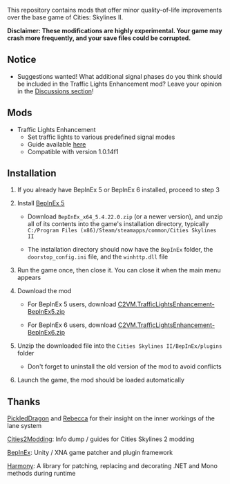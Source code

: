This repository contains mods that offer minor quality-of-life improvements over the base game of Cities: Skylines II.

**Disclaimer: These modifications are highly experimental. Your game may crash more frequently, and your save files could be corrupted.**

## Notice

* Suggestions wanted! What additional signal phases do you think should be included in the Traffic Lights Enhancement mod? Leave your opinion in the [Discussions section](https://github.com/slyh/Cities2-Various-Mods/discussions)! 

## Mods

* Traffic Lights Enhancement
   * Set traffic lights to various predefined signal modes
   * Guide available [here](https://github.com/slyh/Cities2-Various-Mods/tree/main/TrafficLightsEnhancement/README.md)
   * Compatible with version 1.0.14f1

## Installation

1. If you already have BepInEx 5 or BepInEx 6 installed, proceed to step 3

2. Install [BepInEx 5](https://github.com/BepInEx/BepInEx/releases)

   * Download `BepInEx_x64_5.4.22.0.zip` (or a newer version), and unzip all of its contents into the game's installation directory, typically `C:/Program Files (x86)/Steam/steamapps/common/Cities Skylines II`

   * The installation directory should now have the `BepInEx` folder, the `doorstop_config.ini` file, and the `winhttp.dll` file

3. Run the game once, then close it. You can close it when the main menu appears

4. Download the mod

   * For BepInEx 5 users, download [C2VM.TrafficLightsEnhancement-BepInEx5.zip](https://github.com/slyh/Cities2-Various-Mods/releases/latest/download/C2VM.TrafficLightsEnhancement-BepInEx5.zip)

   * For BepInEx 6 users, download [C2VM.TrafficLightsEnhancement-BepInEx6.zip](https://github.com/slyh/Cities2-Various-Mods/releases/latest/download/C2VM.TrafficLightsEnhancement-BepInEx6.zip)

5. Unzip the downloaded file into the `Cities Skylines II/BepInEx/plugins` folder

   * Don't forget to uninstall the old version of the mod to avoid conflicts

6. Launch the game, the mod should be loaded automatically

## Thanks

[PickledDragon](https://github.com/EisbarGFX) and [Rebecca](https://github.com/slash-under) for their insight on the inner workings of the lane system

[Cities2Modding](https://github.com/optimus-code/Cities2Modding): Info dump / guides for Cities Skylines 2 modding

[BepInEx](https://github.com/BepInEx/BepInEx): Unity / XNA game patcher and plugin framework

[Harmony](https://github.com/pardeike/Harmony): A library for patching, replacing and decorating .NET and Mono methods during runtime